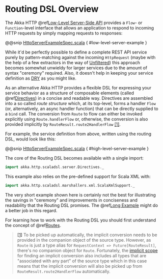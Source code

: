 # Routing DSL Overview

The Akka HTTP @ref[Low-Level Server-Side API](../server-side/low-level-server-side-api.md) provides a `Flow`- or `Function`-level interface that allows
an application to respond to incoming HTTP requests by simply mapping requests to responses:

@@snip [HttpServerExampleSpec.scala](../../../../../test/scala/docs/http/scaladsl/HttpServerExampleSpec.scala) { #low-level-server-example }

While it'd be perfectly possible to define a complete REST API service purely by pattern-matching against the incoming
`HttpRequest` (maybe with the help of a few extractors in the way of [Unfiltered](http://unfiltered.databinder.net/)) this approach becomes somewhat
unwieldy for larger services due to the amount of syntax "ceremony" required. Also, it doesn't help in keeping your
service definition as [DRY](http://en.wikipedia.org/wiki/Don%27t_repeat_yourself) as you might like.

As an alternative Akka HTTP provides a flexible DSL for expressing your service behavior as a structure of
composable elements (called @ref[Directives](directives/index.md)) in a concise and readable way. Directives are assembled into a so called
*route structure* which, at its top-level, forms a handler `Flow` (or, alternatively, an async handler function) that
can be directly supplied to a `bind` call. The conversion from `Route` to flow can either be invoked explicitly
using `Route.handlerFlow` or, otherwise, the conversion is also provided implicitly by
`RouteResult.route2HandlerFlow` <a id="^1" href="#1">[1]</a>.

For example, the service definition from above, written using the routing DSL, would look like this:

@@snip [HttpServerExampleSpec.scala](../../../../../test/scala/docs/http/scaladsl/HttpServerExampleSpec.scala) { #high-level-server-example }

The core of the Routing DSL becomes available with a single import:

```scala
import akka.http.scaladsl.server.Directives._
```

This example also relies on the pre-defined support for Scala XML with:

```scala
import akka.http.scaladsl.marshallers.xml.ScalaXmlSupport._
```

The very short example shown here is certainly not the best for illustrating the savings in "ceremony" and improvements
in conciseness and readability that the Routing DSL promises. The @ref[Long Example](index.md#long-example) might do a better job in this
regard.

For learning how to work with the Routing DSL you should first understand the concept of @ref[Routes](routes.md).

> <a id="1" href="#^1">[1]</a> To be picked up automatically, the implicit conversion needs to be provided in the companion object of the source
type. However, as `Route` is just a type alias for `RequestContext => Future[RouteResult]`, there's no
companion object for `Route`. Fortunately, the [implicit scope](http://www.scala-lang.org/files/archive/spec/2.11/07-implicits.html#implicit-parameters) for finding an implicit conversion also
includes all types that are "associated with any part" of the source type which in this case means that the
implicit conversion will also be picked up from `RouteResult.route2HandlerFlow` automatically.